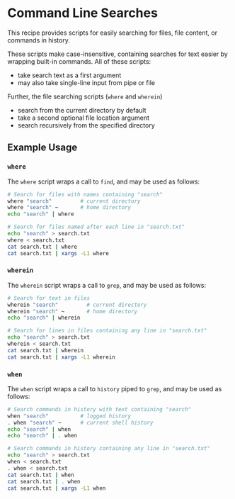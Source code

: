 # Command Line Searches

This recipe provides scripts for easily searching for files, file content, or commands in history.

These scripts make case-insensitive, containing searches for text easier by wrapping built-in commands.
All of these scripts:

* take search text as a first argument
* may also take single-line input from pipe or file

Further, the file searching scripts (`where` and `wherein`)

* search from the current directory by default
* take a second optional file location argument
* search recursively from the specified directory


## Example Usage

### `where`

The `where` script wraps a call to `find`, and may be used as follows:

```bash
# Search for files with names containing "search"
where "search"         # current directory
where "search" ~       # home directory
echo "search" | where

# Search for files named after each line in "search.txt"
echo "search" > search.txt
where < search.txt
cat search.txt | where
cat search.txt | xargs -L1 where
```

### `wherein`

The `wherein` script wraps a call to `grep`, and may be used as follows:

```bash
# Search for text in files
wherein "search"         # current directory
wherein "search" ~       # home directory
echo "search" | wherein

# Search for lines in files containing any line in "search.txt"
echo "search" > search.txt
wherein < search.txt
cat search.txt | wherein
cat search.txt | xargs -L1 wherein
```

### `when`

The `when` script wraps a call to `history` piped to `grep`, and may be used as follows:

```bash
# Search commands in history with text containing "search"
when "search"          # logged history
. when "search" ~      # current shell history
echo "search" | when
echo "search" | . when

# Search commands in history containing any line in "search.txt"
echo "search" > search.txt
when < search.txt
. when < search.txt
cat search.txt | when
cat search.txt | . when
cat search.txt | xargs -L1 when
```
